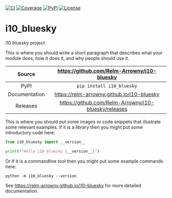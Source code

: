 [![CI](https://github.com/Relm-Arrowny/i10-bluesky/actions/workflows/ci.yml/badge.svg)](https://github.com/Relm-Arrowny/i10-bluesky/actions/workflows/ci.yml)
[![Coverage](https://codecov.io/gh/Relm-Arrowny/branch/main/graph/badge.svg)](https://codecov.io/gh/Relm-Arrowny/i10-bluesky)
[![PyPI](https://img.shields.io/pypi/v/i10_bluesky.svg)](https://pypi.org/project/i10_bluesky)
[![License](https://img.shields.io/badge/License-Apache%202.0-blue.svg)](https://opensource.org/licenses/Apache-2.0)

# i10_bluesky

i10 bluesky project

This is where you should write a short paragraph that describes what your module does,
how it does it, and why people should use it.

Source          | <https://github.com/Relm-Arrowny/i10-bluesky>
:---:           | :---:
PyPI            | `pip install i10_bluesky`
Documentation   | <https://relm-arrowny.github.io/i10-bluesky>
Releases        | <https://github.com/Relm-Arrowny/i10-bluesky/releases>

This is where you should put some images or code snippets that illustrate
some relevant examples. If it is a library then you might put some
introductory code here:

```python
from i10_bluesky import __version__

print(f"Hello i10_bluesky {__version__}")
```

Or if it is a commandline tool then you might put some example commands here:

```
python -m i10_bluesky --version
```

<!-- README only content. Anything below this line won't be included in index.md -->

See https://relm-arrowny.github.io/i10-bluesky for more detailed documentation.
